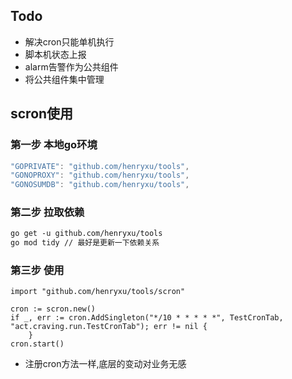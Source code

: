 ## Todo
* 解决cron只能单机执行
* 脚本机状态上报
* alarm告警作为公共组件
* 将公共组件集中管理


## scron使用
### 第一步 本地go环境
``` go env
"GOPRIVATE": "github.com/henryxu/tools",
"GONOPROXY": "github.com/henryxu/tools",
"GONOSUMDB": "github.com/henryxu/tools",
```
### 第二步 拉取依赖
```mod
go get -u github.com/henryxu/tools
go mod tidy // 最好是更新一下依赖关系
```
### 第三步 使用
```
import "github.com/henryxu/tools/scron"
 
cron := scron.new()
if _, err := cron.AddSingleton("*/10 * * * * *", TestCronTab, "act.craving.run.TestCronTab"); err != nil {
	}
cron.start()
```
* 注册cron方法一样,底层的变动对业务无感
